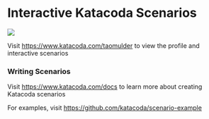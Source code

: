 # Interactive Katacoda Scenarios

[![](http://shields.katacoda.com/katacoda/taomulder/count.svg)](https://www.katacoda.com/taomulder "Get your profile on Katacoda.com")

Visit https://www.katacoda.com/taomulder to view the profile and interactive scenarios

### Writing Scenarios
Visit https://www.katacoda.com/docs to learn more about creating Katacoda scenarios

For examples, visit https://github.com/katacoda/scenario-example
